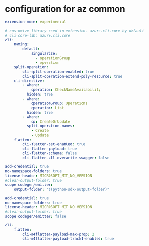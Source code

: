 # configuration for az common
 
``` yaml $(az)
extension-mode: experimental

# customize library used in extension. azure.cli.core by default
# cli-core-lib: azure.cli.core
cli:
    naming:
        default:
            singularize:
              - operationGroup
              - operation
    split-operation:
        cli-split-operation-enabled: true
        cli-split-operation-extend-poly-resource: true
    cli-directive:
        - where:
            operation: CheckNameAvailability
          hidden: true
        - where:
            operationGroup: Operations
            operation: List
          hidden: true
        - where:
            op: CreateOrUpdate
          split-operation-names:
            - Create
            - Update
    flatten:
        cli-flatten-set-enabled: true
        cli-flatten-payload: true
        cli-flatten-schema: false
        cli-flatten-all-overwrite-swagger: false
```
 
``` yaml $(python) && ($(generate-sdk) == 'yes' || ($(target-mode) != 'core' && !$(generate-sdk)))
add-credential: true
no-namespace-folders: true
license-header: MICROSOFT_MIT_NO_VERSION
#clear-output-folder: true
scope-codegen/emitter:
    output-folder: "$(python-sdk-output-folder)"
```


``` yaml $(python) && ($(generate-sdk) == 'no' || ($(target-mode) == 'core' && !$(generate-sdk)))
add-credential: true
no-namespace-folders: true
license-header: MICROSOFT_MIT_NO_VERSION
#clear-output-folder: true
scope-codegen/emitter: false
```

``` yaml $(az) && (($(target-mode) == 'core' && $(compatible-level) != "track2") || ((!$(sdk-flatten) || ($(sdk-flatten) && $(sdk-no-flatten))) && $(compatible-level) == 'track1'))
cli:
    flatten:
        cli-m4flatten-payload-max-prop: 2
        cli-m4flatten-payload-track1-enabled: true
```